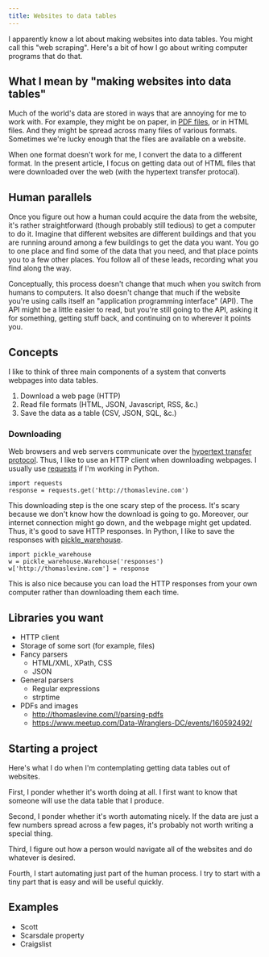 ```yaml
---
title: Websites to data tables
---
```

I apparently know a lot about making websites into data tables.
You might call this "web scraping". Here's a bit of how I go about
writing computer programs that do that.

## What I mean by "making websites into data tables"
Much of the world's data are stored in ways that are annoying for me
to work with. For example, they might be on paper,
in [PDF files](/!/parsing-pdfs/), or in HTML files. And they might be
spread across many files of various formats. Sometimes we're lucky enough
that the files are available on a website.

When one format doesn't work for me, I convert the data to a different format.
In the present article, I focus on getting data out of HTML files that were
downloaded over the web (with the hypertext transfer protocal).

## Human parallels
Once you figure out how a human could acquire the
data from the website, it's rather straightforward (though probably
still tedious) to get a computer to do it. Imagine that different
websites are different buildings and that you are running around
among a few buildings to get the data you want. You go to one place
and find some of the data that you need, and that place points you
to a few other places. You follow all of these leads, recording what
you find along the way.

Conceptually, this process doesn't change that much when you switch
from humans to computers. It also doesn't change that much if the website
you're using calls itself an "application programming interface" (API).
The API might be a little easier to read, but you're still going to the
API, asking it for something, getting stuff back, and continuing on to
wherever it points you.

## Concepts
I like to think of three main components of a system that converts
webpages into data tables.

1. Download a web page (HTTP)
2. Read file formats (HTML, JSON, Javascript, RSS, &c.)
3. Save the data as a table (CSV, JSON, SQL, &c.)

### Downloading
Web browsers and web servers communicate over the
[hypertext transfer protocol](/!/street-sign-protocol/).
Thus, I like to use an HTTP client when downloading webpages.
I usually use [requests](http://python-requests.org)
if I'm working in Python.

    import requests
    response = requests.get('http://thomaslevine.com')

This downloading step is the one scary step of the process.
It's scary because we don't know how the download is going to
go. Moreover, our internet connection might go down, and
the webpage might get updated. Thus, it's good to save HTTP
responses. In Python, I like to save the responses with
[pickle_warehouse](http://pypi.python.org/pypi/pickle_warehouse).

    import pickle_warehouse
    w = pickle_warehouse.Warehouse('responses')
    w['http://thomaslevine.com'] = response

This is also nice because you can load the HTTP responses from
your own computer rather than downloading them each time.

## Libraries you want

* HTTP client
* Storage of some sort (for example, files)
* Fancy parsers
  * HTML/XML, XPath, CSS
  * JSON
* General parsers
  * Regular expressions
  * strptime
* PDFs and images
  * http://thomaslevine.com/!/parsing-pdfs
  * https://www.meetup.com/Data-Wranglers-DC/events/160592492/

## Starting a project
Here's what I do when I'm contemplating getting data tables out of websites.

First, I ponder whether it's worth doing at all. I first want to know that
someone will use the data table that I produce.

Second, I ponder whether it's worth automating nicely. If the data are just
a few numbers spread across a few pages, it's probably not worth writing a
special thing.

Third, I figure out how a person would navigate all of the websites and
do whatever is desired.

Fourth, I start automating just part of the human process. I try to start with
a tiny part that is easy and will be useful quickly.

## Examples

* Scott
* Scarsdale property
* Craigslist
